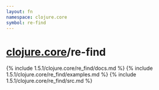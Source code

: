```yaml
---
layout: fn
namespace: clojure.core
symbol: re-find
---
```


# [clojure.core](../)/re-find

{% include 1.5.1/clojure.core/re_find/docs.md %}
{% include 1.5.1/clojure.core/re_find/examples.md %}
{% include 1.5.1/clojure.core/re_find/src.md %}

